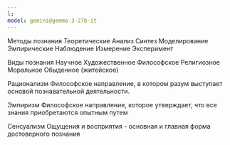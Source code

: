 ```yaml
---
l:
model: gemini@gemma-3-27b-it
---
```

Методы познания
 Теоретические
   Анализ
   Синтез
   Моделирование
 Эмпирические
   Наблюдение 
   Измерение
   Эксперимент

Виды познания
 Научное
 Художественное
 Философское
 Религиозное
 Моральное
 Обыденное (житейское)

Рационализм
 Философское направление, в котором разум выступает основой познавательной деятельности.

Эмпиризм 
 Философское направление, которое утверждает, что все знания приобретаются опытным путем

Сенсуализм
 Ощущения и восприятия - основная и главная форма достоверного познания


